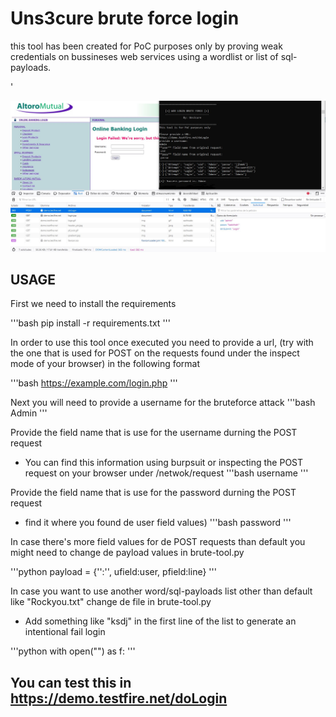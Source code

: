 

# Uns3cure brute force login

this tool has been created for PoC purposes only 
by proving weak credentials on bussineses web services using a wordlist or list of sql-payloads.

'

![HOWTO](https://github.com/jdmg412/Uns3cure-Tools/blob/main/brute-tool/howto-BruteTool.JPG?raw=true)


## USAGE


First we need to install the requirements

'''bash
pip install -r requirements.txt 
'''

In order to use this tool once executed you need to provide a url, 
(try with the one that is used for POST on the requests found under the inspect mode of your browser) in the following format

'''bash
https://example.com/login.php
'''

Next you will need to provide a username for the bruteforce attack
'''bash
Admin
'''


Provide the field name that is use for the username durning the POST request
- You can find this information using burpsuit or inspecting the POST request on your browser under /netwok/request
'''bash
username
'''

Provide the field name that is use for the password durning the POST request 
- find it where you found de user field values)
'''bash
password
'''

In case there's more field values for de POST requests than default you might need to change de payload values in brute-tool.py

'''python
payload = {'<field>':'<value>', ufield:user, pfield:line}
'''
    
In case you want to use another word/sql-payloads list other than default like "Rockyou.txt" change de file in brute-tool.py 
- Add something like "ksdj" in the first line of the list to generate an intentional fail login
    
'''python
    with open("<file-path>") as f:
'''


## You can test this in https://demo.testfire.net/doLogin





